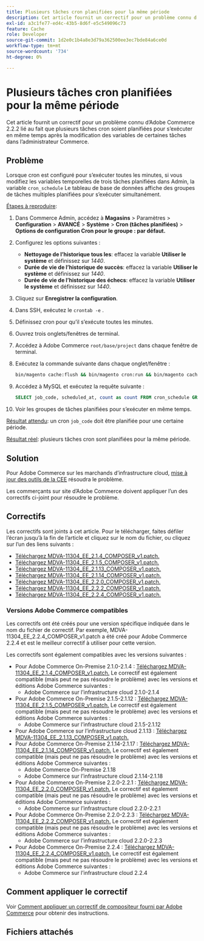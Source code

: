 ```yaml
---
title: Plusieurs tâches cron planifiées pour la même période
description: Cet article fournit un correctif pour un problème connu d’Adobe Commerce 2.2.2 lié au fait que plusieurs tâches cron soient planifiées pour s’exécuter en même temps après la modification des variables de certaines tâches dans l’administrateur Commerce.
exl-id: a3c1fe77-ed4c-43b5-8d6f-e5c549096c73
feature: Cache
role: Developer
source-git-commit: 1d2e0c1b4a8e3d79a362500ee3ec7bde84a6ce0d
workflow-type: tm+mt
source-wordcount: '734'
ht-degree: 0%

---
```


# Plusieurs tâches cron planifiées pour la même période

Cet article fournit un correctif pour un problème connu d’Adobe Commerce 2.2.2 lié au fait que plusieurs tâches cron soient planifiées pour s’exécuter en même temps après la modification des variables de certaines tâches dans l’administrateur Commerce.

## Problème

Lorsque cron est configuré pour s’exécuter toutes les minutes, si vous modifiez les variables temporelles de trois tâches planifiées dans Admin, la variable `cron_schedule` Le tableau de base de données affiche des groupes de tâches multiples planifiées pour s’exécuter simultanément.

<u>Étapes à reproduire</u>:

1. Dans Commerce Admin, accédez à **Magasins** > Paramètres > **Configuration** > **AVANCÉ** > **Système** > **Cron (tâches planifiées)** > **Options de configuration Cron pour le groupe : par défaut.**
1. Configurez les options suivantes :
   * **Nettoyage de l’historique tous les**: effacez la variable **Utiliser le système** et définissez sur *1440*.
   * **Durée de vie de l’historique de succès**: effacez la variable **Utiliser le système** et définissez sur *1440*.
   * **Durée de vie de l’historique des échecs**: effacez la variable **Utiliser le système** et définissez sur *1440*.

1. Cliquez sur **Enregistrer la configuration**.
1. Dans SSH, exécutez le `crontab -e` .
1. Définissez cron pour qu’il s’exécute toutes les minutes.
1. Ouvrez trois onglets/fenêtres de terminal.
1. Accédez à Adobe Commerce `root/base/project` dans chaque fenêtre de terminal.
1. Exécutez la commande suivante dans chaque onglet/fenêtre :

   ```bash
   bin/magento cache:flush && bin/magento cron:run && bin/magento cache:flush && bin/magento cron:run
   ```

1. Accédez à MySQL et exécutez la requête suivante :

   ```sql
   SELECT job_code, scheduled_at, count as count FROM cron_schedule GROUP BY job_code, scheduled_at HAVING count > 1 ORDER BY scheduled_at;
   ```

1. Voir les groupes de tâches planifiées pour s’exécuter en même temps.

<u>Résultat attendu</u>: un cron `job_code` doit être planifiée pour une certaine période.

<u>Résultat réel</u>: plusieurs tâches cron sont planifiées pour la même période.

## Solution

Pour Adobe Commerce sur les marchands d’infrastructure cloud, [mise à jour des outils de la CEE](https://experienceleague.adobe.com/docs/commerce-cloud-service/user-guide/dev-tools/ece-tools/update-package.html) résoudra le problème.

Les commerçants sur site d’Adobe Commerce doivent appliquer l’un des correctifs ci-joint pour résoudre le problème.

## Correctifs

Les correctifs sont joints à cet article. Pour le télécharger, faites défiler l’écran jusqu’à la fin de l’article et cliquez sur le nom du fichier, ou cliquez sur l’un des liens suivants :

* [Téléchargez MDVA-11304\_EE\_2.1.4\_COMPOSER\_v1.patch.](assets/MDVA-11304_EE_2.1.4_COMPOSER_v1.patch.zip)
* [Téléchargez MDVA-11304\_EE\_2.1.5\_COMPOSER\_v1.patch.](assets/MDVA-11304_EE_2.1.5_COMPOSER_v1.patch.zip)
* [Téléchargez MDVA-11304\_EE\_2.1.13\_COMPOSER\_v1.patch.](assets/MDVA-11304_EE_2.1.13_COMPOSER_v1.patch.zip)
* [Téléchargez MDVA-11304\_EE\_2.1.14\_COMPOSER\_v1.patch.](assets/MDVA-11304_EE_2.1.14_COMPOSER_v1.patch.zip)
* [Téléchargez MDVA-11304\_EE\_2.2.0\_COMPOSER\_v1.patch.](assets/MDVA-11304_EE_2.2.0_COMPOSER_v1.patch.zip)
* [Téléchargez MDVA-11304\_EE\_2.2.2\_COMPOSER\_v1.patch.](assets/MDVA-11304_EE_2.2.2_COMPOSER_v1.patch.zip)
* [Téléchargez MDVA-11304\_EE\_2.2.4\_COMPOSER\_v1.patch.](assets/MDVA-11304_EE_2.2.4_COMPOSER_v1.patch.zip)

### Versions Adobe Commerce compatibles

Les correctifs ont été créés pour une version spécifique indiquée dans le nom du fichier de correctif. Par exemple, MDVA-11304\_EE\_2.2.4\_COMPOSER\_v1.patch a été créé pour Adobe Commerce 2.2.4 et est le meilleur correctif à utiliser pour cette version.

Les correctifs sont également compatibles avec les versions suivantes :

* Pour Adobe Commerce On-Premise 2.1.0-2.1.4 : [Téléchargez MDVA-11304\_EE\_2.1.4\_COMPOSER\_v1.patch.](assets/MDVA-11304_EE_2.1.4_COMPOSER_v1.patch.zip) Le correctif est également compatible (mais peut ne pas résoudre le problème) avec les versions et éditions Adobe Commerce suivantes :
   * Adobe Commerce sur l’infrastructure cloud 2.1.0-2.1.4
* Pour Adobe Commerce On-Premise 2.1.5-2.1.12 : [Téléchargez MDVA-11304\_EE\_2.1.5\_COMPOSER\_v1.patch.](assets/MDVA-11304_EE_2.1.5_COMPOSER_v1.patch.zip) Le correctif est également compatible (mais peut ne pas résoudre le problème) avec les versions et éditions Adobe Commerce suivantes :
   * Adobe Commerce sur l’infrastructure cloud 2.1.5-2.1.12
* Pour Adobe Commerce sur l’infrastructure cloud 2.1.13 : [Téléchargez MDVA-11304\_EE\_2.1.13\_COMPOSER\_v1.patch.](assets/MDVA-11304_EE_2.1.13_COMPOSER_v1.patch.zip)
* Pour Adobe Commerce On-Premise 2.1.14-2.1.17 : [Téléchargez MDVA-11304\_EE\_2.1.14\_COMPOSER\_v1.patch.](assets/MDVA-11304_EE_2.1.14_COMPOSER_v1.patch.zip) Le correctif est également compatible (mais peut ne pas résoudre le problème) avec les versions et éditions Adobe Commerce suivantes :
   * Adobe Commerce On-Premise 2.1.18
   * Adobe Commerce sur l’infrastructure cloud 2.1.14-2.1.18
* Pour Adobe Commerce On-Premise 2.2.0-2.2.1 : [Téléchargez MDVA-11304\_EE\_2.2.0\_COMPOSER\_v1.patch.](assets/MDVA-11304_EE_2.2.0_COMPOSER_v1.patch.zip) Le correctif est également compatible (mais peut ne pas résoudre le problème) avec les versions et éditions Adobe Commerce suivantes :
   * Adobe Commerce sur l’infrastructure cloud 2.2.0-2.2.1
* Pour Adobe Commerce On-Premise 2.2.0-2.2.3 : [Téléchargez MDVA-11304\_EE\_2.2.2\_COMPOSER\_v1.patch.](assets/MDVA-11304_EE_2.2.2_COMPOSER_v1.patch.zip) Le correctif est également compatible (mais peut ne pas résoudre le problème) avec les versions et éditions Adobe Commerce suivantes :
   * Adobe Commerce sur l’infrastructure cloud 2.2.0-2.2.3
* Pour Adobe Commerce On-Premise 2.2.4 : [Téléchargez MDVA-11304\_EE\_2.2.4\_COMPOSER\_v1.patch.](assets/MDVA-11304_EE_2.2.4_COMPOSER_v1.patch.zip) Le correctif est également compatible (mais peut ne pas résoudre le problème) avec les versions et éditions Adobe Commerce suivantes :
   * Adobe Commerce sur l’infrastructure cloud 2.2.4

## Comment appliquer le correctif

Voir [Comment appliquer un correctif de compositeur fourni par Adobe Commerce](/help/how-to/general/how-to-apply-a-composer-patch-provided-by-magento.md) pour obtenir des instructions.

## Fichiers attachés
